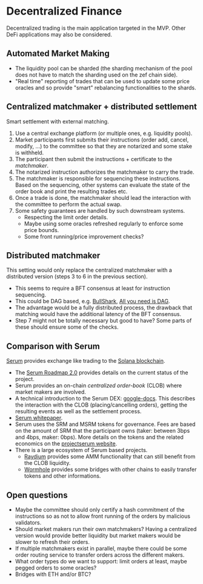 # Decentralized Finance

Decentralized trading is the main application targeted in the MVP.
Other DeFi applications may also be considered.

## Automated Market Making

- The liquidity pool can be sharded (the sharding mechanism of the pool does
  not have to match the sharding used on the zef chain side).
- "Real time" reporting of trades that can be used to update some price oracles
  and so provide "smart" rebalancing functionalities to the shards.

## Centralized matchmaker + distributed settlement

Smart settlement with external matching.
1. Use a central exchange platform (or multiple ones, e.g. liquidity pools).
2. Market participants first submits their instructions (order add, cancel,
   modify, ...) to the committee so that they are notarized and some stake is
   withheld.
3. The participant then submit the instructions + certificate to the *matchmaker*.
4. The notarized instruction authorizes the matchmaker to carry the trade.
5. The matchmaker is responsible for sequencing these instructions. Based on
   the sequencing, other systems can evaluate the state of the order book and
   print the resulting trades etc.
6. Once a trade is done, the matchmaker should lead the interaction with the
   committee to perform the actual swap.
7. Some safety guarantees are handled by such downstream systems.
    - Respecting the limit order details.
    - Maybe using some oracles refreshed regularly to enforce some price
      bounds.
    - Some front running/price improvement checks?

## Distributed matchmaker

This setting would only replace the centralized matchmaker with a distributed
version (steps 3 to 6 in the previous section).
- This seems to require a BFT consensus at least for instruction sequencing.
- This could be DAG based, e.g. [BullShark](https://arxiv.org/pdf/2201.05677.pdf),
  [All you need is DAG](https://arxiv.org/pdf/2102.08325.pdf).
- The advantage would be a fully distributed process, the drawback that matching
  would have the additional latency of the BFT consensus.
- Step 7 might not be totally necessary but good to have? Some parts of these
  should ensure some of the checks.

## Comparison with Serum

[Serum](https://www.projectserum.com/) provides exchange like trading to the
[Solana blockchain](https://solana.com/).

- The [Serum Roadmap 2.0](https://projectserum.medium.com/serum-roadmap-2-0-cc4f0405501)
  provides details on the current status of the project.
- Serum provides an on-chain *centralized order-book* (CLOB) where market
  makers are involved.
- A technical introduction to the Serum DEX: [google-docs](https://docs.google.com/document/d/1isGJES4jzQutI0GtQGuqtrBUqeHxl_xJNXdtOv4SdII/edit).
  This describes the interaction with the CLOB (placing/cancelling orders), getting
  the resulting events as well as the settlement process.
- [Serum whitepaper](https://assets.website-files.com/61382d4555f82a75dc677b6f/61384a6d5c937269dbed185c_serum_white_paper.88d98f84.pdf).
- Serum uses the SRM and MSRM tokens for governance. Fees are based on the amount of
  SRM that the participant owns (taker: between 3bps and 4bps, maker: 0bps). More
  details on the tokens and the related economics on the [projectserum website](https://www.projectserum.com/serum-token-summary).
- There is a large ecosystem of Serum based projects.
  - [Raydium](https://raydium.io/) provides some AMM functionality that can still
    benefit from the CLOB liquidity.
  - [Wormhole](https://solana.com/wormhole) provides some bridges with other
    chains to easily transfer tokens and other informations.

## Open questions
- Maybe the committee should only certify a hash commitment of the instructions
  so as not to allow front running of the orders by malicious validators.
- Should market makers run their own matchmakers? Having a centralized version
  would provide better liquidity but market makers would be slower to refresh their
  orders.
- If multiple matchmakers exist in parallel, maybe there could be some order
  routing service to transfer orders across the different makers.
- What order types do we want to support: limit orders at least, maybe pegged
  orders to some oracles?
- Bridges with ETH and/or BTC?
